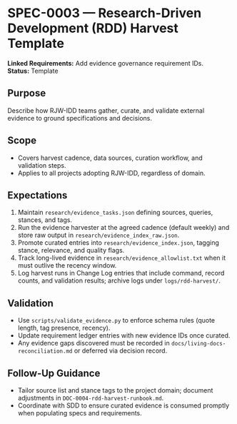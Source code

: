 # SPEC-0003 — Research-Driven Development (RDD) Harvest Template

**Linked Requirements:** Add evidence governance requirement IDs.  
**Status:** Template

## Purpose
Describe how RJW-IDD teams gather, curate, and validate external evidence to ground specifications and decisions.

## Scope
- Covers harvest cadence, data sources, curation workflow, and validation steps.
- Applies to all projects adopting RJW-IDD, regardless of domain.

## Expectations
1. Maintain `research/evidence_tasks.json` defining sources, queries, stances, and tags.
2. Run the evidence harvester at the agreed cadence (default weekly) and store raw output in `research/evidence_index_raw.json`.
3. Promote curated entries into `research/evidence_index.json`, tagging stance, relevance, and quality flags.
4. Track long-lived evidence in `research/evidence_allowlist.txt` when it must outlive the recency window.
5. Log harvest runs in Change Log entries that include command, record counts, and validation results; archive logs under `logs/rdd-harvest/`.

## Validation
- Use `scripts/validate_evidence.py` to enforce schema rules (quote length, tag presence, recency).
- Update requirement ledger entries with new evidence IDs once curated.
- Any evidence gaps discovered must be recorded in `docs/living-docs-reconciliation.md` or deferred via decision record.

## Follow-Up Guidance
- Tailor source list and stance tags to the project domain; document adjustments in `DOC-0004-rdd-harvest-runbook.md`.
- Coordinate with SDD to ensure curated evidence is consumed promptly when populating specs and requirements.
